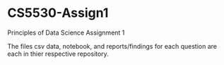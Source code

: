 # CS5530-Assign1
Principles of Data Science Assignment 1

The files csv data, notebook, and reports/findings for each question are each in thier respective repository.
